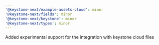 ```yaml
---
'@keystone-next/example-assets-cloud': minor
'@keystone-next/fields': minor
'@keystone-next/keystone': minor
'@keystone-next/types': minor
---
```


Added experimental support for the integration with keystone cloud files
